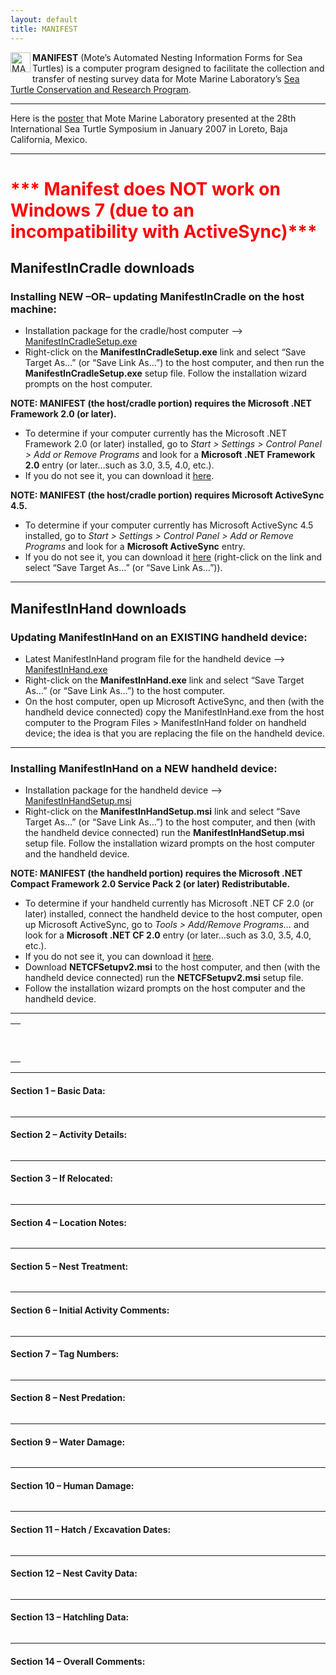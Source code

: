 ```yaml
---
layout: default
title: MANIFEST
---
```

<div class="story-content">
  <p><img style="margin: 0px 3px 3px 0px; display: inline; border: 0px;"  src="{{ site.url }}{{ site.baseurl }}/assets/images/manifest.png" alt="MANIFEST" width="32" height="32" align="left" /><b>MANIFEST</b> (Mote&#8217;s Automated Nesting Information Forms for Sea Turtles) is a computer program designed to facilitate the collection and transfer of nesting survey data for Mote Marine Laboratory&#8217;s <a href="http://www.mote.org/seaturtles">Sea Turtle Conservation and Research Program</a>.</p>
  <hr />
  Here is the <a href="{{ site.url }}{{ site.baseurl }}/assets/images/manifest/manifest_ists28_poster.pdf">poster</a> that Mote Marine Laboratory presented at the 28th International Sea Turtle Symposium in January 2007 in Loreto, Baja California, Mexico.</p>
  <hr />
  <h1><font color="red">*** Manifest does NOT work on Windows 7 (due to an incompatibility with ActiveSync)***</font></h1>
  <p></p>
  <h2>ManifestInCradle downloads</h2>
  <h3>Installing NEW &#8211;OR&#8211; updating ManifestInCradle on the host machine:</h3>
  <ul>
    <li>Installation package for the cradle/host computer &#8211;> <a href="{{ site.url }}{{ site.baseurl }}/assets/images/manifest/ManifestInCradleSetup.exe">ManifestInCradleSetup.exe</a></li>
    <li>Right-click on the <b>ManifestInCradleSetup.exe</b> link and select &#8220;Save Target As&#8230;&#8221; (or &#8220;Save Link As&#8230;&#8221;) to the host computer, and then run the <b>ManifestInCradleSetup.exe</b> setup file.  Follow the installation wizard prompts on the host computer.</li>
  </ul>
  <p>		<b>NOTE:  MANIFEST (the host/cradle portion) requires the Microsoft .NET Framework 2.0 (or later).</b></p>
  <ul>
    <li>To determine if your computer currently has the Microsoft .NET Framework 2.0 (or later) installed, go to <i>Start > Settings > Control Panel > Add or Remove Programs</i> and look for a <b>Microsoft .NET Framework 2.0</b> entry (or later&#8230;such as 3.0, 3.5, 4.0, etc.).</li>
    <li>If you do not see it, you can download it <a href="http://www.microsoft.com/downloads/details.aspx?FamilyID=0856eacb-4362-4b0d-8edd-aab15c5e04f5&#038;displaylang=en">here</a>.</li>
  </ul>
  <p>		<b>NOTE:  MANIFEST (the host/cradle portion) requires Microsoft ActiveSync 4.5.</b></p>
  <ul>
    <li>To determine if your computer currently has Microsoft ActiveSync 4.5 installed, go to <i>Start > Settings > Control Panel > Add or Remove Programs</i> and look for a <b>Microsoft ActiveSync</b> entry.</li>
    <li>If you do not see it, you can download it <a href="{{ site.url }}{{ site.baseurl }}/assets/images/manifest/ActiveSync_4.5_setup.msi">here</a> (right-click on the link and select &#8220;Save Target As&#8230;&#8221; (or &#8220;Save Link As&#8230;&#8221;)).</li>
  </ul>
  <hr />
  <h2>ManifestInHand downloads</h2>
  <h3>Updating ManifestInHand on an EXISTING handheld device:</h3>
  <ul>
    <li>Latest ManifestInHand program file for the handheld device &#8211;> <a href="{{ site.url }}{{ site.baseurl }}/assets/images/manifest/ManifestInHand.exe">ManifestInHand.exe</a></li>
    <li>Right-click on the <b>ManifestInHand.exe</b> link and select &#8220;Save Target As&#8230;&#8221; (or &#8220;Save Link As&#8230;&#8221;) to the host computer.</li>
    <li>On the host computer, open up Microsoft ActiveSync, and then (with the handheld device connected) copy the ManifestInHand.exe from the host computer to the Program Files > ManifestInHand folder on handheld device; the idea is that you are replacing the file on the handheld device.</li>
  </ul>
  <hr />
  <h3>Installing ManifestInHand on a NEW handheld device:</h3>
  <ul>
    <li>Installation package for the handheld device &#8211;> <a href="{{ site.url }}{{ site.baseurl }}/assets/images/manifest/ManifestInHandSetup.msi">ManifestInHandSetup.msi</a></li>
    <li>Right-click on the <b>ManifestInHandSetup.msi</b> link and select &#8220;Save Target As&#8230;&#8221; (or &#8220;Save Link As&#8230;&#8221;) to the host computer, and then (with the handheld device connected) run the <b>ManifestInHandSetup.msi</b> setup file.  Follow the installation wizard prompts on the host computer and the handheld device.</li>
  </ul>
  <p>		<b>NOTE:  MANIFEST (the handheld portion) requires the Microsoft .NET Compact Framework 2.0 Service Pack 2 (or later) Redistributable.</b></p>
  <ul>
    <li>To determine if your handheld currently has Microsoft .NET CF 2.0 (or later) installed, connect the handheld device to the host computer, open up Microsoft ActiveSync, go to <i>Tools > Add/Remove Programs&#8230;</i> and look for a <b>Microsoft .NET CF 2.0</b> entry (or later&#8230;such as 3.0, 3.5, 4.0, etc.).</li>
    <li>If you do not see it, you can download it <a href="http://www.microsoft.com/downloads/details.aspx?familyid=AEA55F2F-07B5-4A8C-8A44-B4E1B196D5C0&#038;displaylang=en">here</a>.</li>
    <li>Download <b>NETCFSetupv2.msi</b> to the host computer, and then (with the handheld device connected) run the <b>NETCFSetupv2.msi</b> setup file.</li>
    <li>Follow the installation wizard prompts on the host computer and the handheld device.</li>
  </ul>
  <hr />
  <table border="0" cellpadding="3" cellspacing="3">
    <tr>
      <td>
        <img src="{{ site.url }}{{ site.baseurl }}/assets/images/manifest/images/manifest_main_screen.jpg" alt="" /></p>
        <p>					<img src="{{ site.url }}{{ site.baseurl }}/assets/images/manifest/images/manifest_season_summary_list.jpg" alt="" /></p>
        <p>					<img src="{{ site.url }}{{ site.baseurl }}/assets/images/manifest/images/manifest_season_summary_details.jpg" alt="" /></p>
      </td>
    </tr>
    <tr>
      <td>
        <img src="{{ site.url }}{{ site.baseurl }}/assets/images/manifest/images/manifest_in_cradle_main_screen_1.jpg" alt="" /><br />
        <img src="{{ site.url }}{{ site.baseurl }}/assets/images/manifest/images/manifest_in_cradle_main_screen_2.jpg" alt="" />
      </td>
    </tr>
  </table>
  <hr />
  <h4>Section 1 &#8211; Basic Data:</h4>
  <p>		    <img src="{{ site.url }}{{ site.baseurl }}/assets/images/manifest/images/manifest_section_01.jpg" alt= ""/></p>
  <hr />
  <h4>Section 2 &#8211; Activity Details:</h4>
  <p>		    <img src="{{ site.url }}{{ site.baseurl }}/assets/images/manifest/images/manifest_section_02.jpg" alt= ""/></p>
  <hr />
  <h4>Section 3 &#8211; If Relocated:</h4>
  <p>		    <img src="{{ site.url }}{{ site.baseurl }}/assets/images/manifest/images/manifest_section_03.jpg" alt= ""/></p>
  <hr />
  <h4>Section 4 &#8211; Location Notes:</h4>
  <p>		    <img src="{{ site.url }}{{ site.baseurl }}/assets/images/manifest/images/manifest_section_04.jpg" alt= ""/></p>
  <hr />
  <h4>Section 5 &#8211; Nest Treatment:</h4>
  <p>		    <img src="{{ site.url }}{{ site.baseurl }}/assets/images/manifest/images/manifest_section_05.jpg" alt= ""/></p>
  <hr />
  <h4>Section 6 &#8211; Initial Activity Comments:</h4>
  <p>		    <img src="{{ site.url }}{{ site.baseurl }}/assets/images/manifest/images/manifest_section_06.jpg" alt= ""/></p>
  <hr />
  <h4>Section 7 &#8211; Tag Numbers:</h4>
  <p>		    <img src="{{ site.url }}{{ site.baseurl }}/assets/images/manifest/images/manifest_section_07.jpg" alt= ""/></p>
  <hr />
  <h4>Section 8 &#8211; Nest Predation:</h4>
  <p>		    <img src="{{ site.url }}{{ site.baseurl }}/assets/images/manifest/images/manifest_section_08.jpg" alt= ""/></p>
  <hr />
  <h4>Section 9 &#8211; Water Damage:</h4>
  <p>		    <img src="{{ site.url }}{{ site.baseurl }}/assets/images/manifest/images/manifest_section_09.jpg" alt= ""/></p>
  <hr />
  <h4>Section 10 &#8211; Human Damage:</h4>
  <p>		    <img src="{{ site.url }}{{ site.baseurl }}/assets/images/manifest/images/manifest_section_10.jpg" alt= ""/></p>
  <hr />
  <h4>Section 11 &#8211; Hatch / Excavation Dates:</h4>
  <p>		    <img src="{{ site.url }}{{ site.baseurl }}/assets/images/manifest/images/manifest_section_11.jpg" alt= ""/></p>
  <hr />
  <h4>Section 12 &#8211; Nest Cavity Data:</h4>
  <p>		    <img src="{{ site.url }}{{ site.baseurl }}/assets/images/manifest/images/manifest_section_12.jpg" alt= ""/></p>
  <hr />
  <h4>Section 13 &#8211; Hatchling Data:</h4>
  <p>		    <img src="{{ site.url }}{{ site.baseurl }}/assets/images/manifest/images/manifest_section_13.jpg" alt= ""/></p>
  <hr />
  <h4>Section 14 &#8211; Overall Comments:</h4>
  <p>		    <img src="{{ site.url }}{{ site.baseurl }}/assets/images/manifest/images/manifest_section_14.jpg" alt= ""/></p>
</div>
